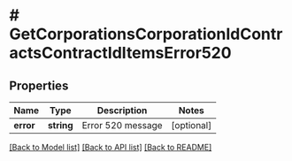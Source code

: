 # # GetCorporationsCorporationIdContractsContractIdItemsError520

## Properties

Name | Type | Description | Notes
------------ | ------------- | ------------- | -------------
**error** | **string** | Error 520 message | [optional] 

[[Back to Model list]](../../README.md#documentation-for-models) [[Back to API list]](../../README.md#documentation-for-api-endpoints) [[Back to README]](../../README.md)


